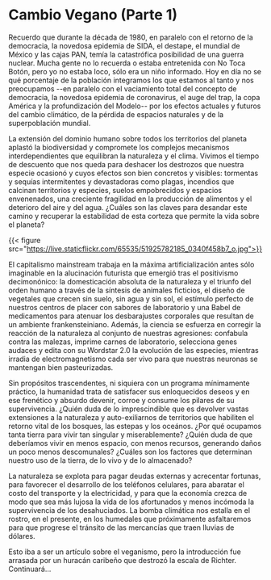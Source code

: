 # Cambio Vegano (Parte 1)


Recuerdo que durante la década de 1980, en paralelo con el retorno de la
democracia, la novedosa epidemia de SIDA, el destape, el mundial de México y las
cajas PAN, temía la catastrófica posibilidad de una guerra nuclear. Mucha gente
no lo recuerda o estaba entretenida con No Toca Botón, pero yo no estaba loco,
sólo era un niño informado. Hoy en día no se qué porcentaje de la población
integramos los que estamos al tanto y nos preocupamos --en paralelo con el
vaciamiento total del concepto de democracia, la novedosa epidemia de
coronavirus, el auge del trap, la copa América y la profundización del Modelo--
por los efectos actuales y futuros del cambio climático, de la pérdida de
espacios naturales y de la superpoblación mundial.

La extensión del dominio humano sobre todos los territorios del planeta aplastó
la biodiversidad y compromete los complejos mecanismos interdependientes que
equilibran la naturaleza y el clima. Vivimos el tiempo de descuento que nos
queda para deshacer los destrozos que nuestra especie ocasionó y cuyos efectos
son bien concretos y visibles: tormentas y sequías intermitentes y devastadoras
como plagas, incendios que calcinan territorios y especies, suelos empobrecidos
y espacios envenenados, una creciente fragilidad en la producción de alimentos y
el deterioro del aire y del agua. ¿Cuáles son las claves para desandar este
camino y recuperar la estabilidad de esta corteza que permite la vida sobre el
planeta?

{{< figure src="https://live.staticflickr.com/65535/51925782185_0340f458b7_o.jpg">}}

El capitalismo mainstream trabaja en la máxima artificialización antes sólo
imaginable en la alucinación futurista que emergió tras el positivismo
decimonónico: la domesticación absoluta de la naturaleza y el triunfo del orden
humano a través de la síntesis de animales ficticios, el diseño de vegetales que
crecen sin suelo, sin agua y sin sol, el estímulo perfecto de nuestros centros
de placer con sabores de laboratorio y una Babel de medicamentos para atenuar
los desbarajustes corporales que resultan de un ambiente frankensteiniano.
Además, la ciencia se esfuerza en corregir la reacción de la naturaleza al
conjunto de nuestras agresiones: confabula contra las malezas, imprime carnes de
laboratorio, selecciona genes audaces y edita con su Wordstar 2.0 la evolución
de las especies, mientras irradia de electromagnetismo cada ser vivo para que
nuestras neuronas se mantengan bien pasteurizadas.

Sin propósitos trascendentes, ni siquiera con un programa mínimamente práctico,
la humanidad trata de satisfacer sus enloquecidos deseos y en ese frenético y
absurdo devenir, corroe y consume los pilares de su supervivencia. ¿Quién duda
de lo imprescindible que es devolver vastas extensiones a la naturaleza y
auto-exiliarnos de territorios que habiliten el retorno vital de los bosques,
las estepas y los oceános. ¿Por qué ocupamos tanta tierra para vivir tan
singular y miserablemente? ¿Quién duda de que deberíamos vivir en menos espacio,
con menos recursos, generando daños un poco menos descomunales? ¿Cuáles son los
factores que determinan nuestro uso de la tierra, de lo vivo y de lo almacenado?

La naturaleza se explota para pagar deudas externas y acrecentar fortunas, para
favorecer el desarrollo de los teléfonos celulares, para abaratar el costo del
transporte y la electricidad, y para que la economía crezca de modo que sea más
lujosa la vida de los afortunados y menos incómoda la supervivencia de los
desahuciados. La bomba climática nos estalla en el rostro, en el presente, en
los humedales que próximamente asfaltaremos para que progrese el tránsito de las
mercancías que traen lluvias de dólares.

Esto iba a ser un artículo sobre el veganismo, pero la introducción fue arrasada
por un huracán caribeño que destrozó la escala de Richter. Continuará...



